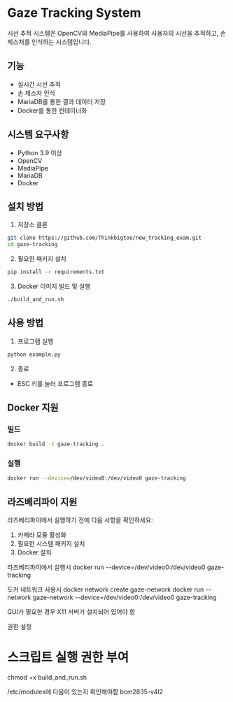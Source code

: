 # Gaze Tracking System

시선 추적 시스템은 OpenCV와 MediaPipe를 사용하여 사용자의 시선을 추적하고, 손 제스처를 인식하는 시스템입니다.

## 기능

- 실시간 시선 추적
- 손 제스처 인식
- MariaDB를 통한 결과 데이터 저장
- Docker를 통한 컨테이너화

## 시스템 요구사항

- Python 3.9 이상
- OpenCV
- MediaPipe
- MariaDB
- Docker

## 설치 방법

1. 저장소 클론
```bash
git clone https://github.com/Thinkbigtoo/new_tracking_exam.git
cd gaze-tracking
```

2. 필요한 패키지 설치
```bash
pip install -r requirements.txt
```

3. Docker 이미지 빌드 및 실행
```bash
./build_and_run.sh
```

## 사용 방법

1. 프로그램 실행
```bash
python example.py
```

2. 종료
- ESC 키를 눌러 프로그램 종료

## Docker 지원

### 빌드
```bash
docker build -t gaze-tracking .
```

### 실행
```bash
docker run --device=/dev/video0:/dev/video0 gaze-tracking
```

## 라즈베리파이 지원

라즈베리파이에서 실행하기 전에 다음 사항을 확인하세요:

1. 카메라 모듈 활성화
2. 필요한 시스템 패키지 설치
3. Docker 설치


라즈베리파이에서 실행시 
docker run --device=/dev/video0:/dev/video0 gaze-tracking

도커 네트워크 사용시
docker network create gaze-network
docker run --network gaze-network --device=/dev/video0:/dev/video0 gaze-tracking

GUI가 필요한 경우 X11 서버가 설치되어 있어야 함

권한 설정
# 스크립트 실행 권한 부여
chmod +x build_and_run.sh

/etc/modules에 다음이 있는지 확인해야함
bcm2835-v4l2
